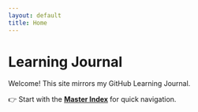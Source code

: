 ```yaml
---
layout: default
title: Home
---
```

# Learning Journal

Welcome! This site mirrors my GitHub Learning Journal.

👉 Start with the **[Master Index](index.md)** for quick navigation.
